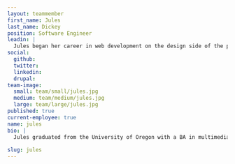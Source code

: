 ```yaml
---
layout: teammember
first_name: Jules
last_name: Dickey
position: Software Engineer
leadin: |
  Jules began her career in web development on the design side of the process. She became a software engineer out of a desire to better understand the limitations and possibilities of programming. 
social:
  github: 
  twitter:
  linkedin: 
  drupal: 
team-image:
  small: team/small/jules.jpg
  medium: team/medium/jules.jpg
  large: team/large/jules.jpg
published: true
current-employee: true
name: jules
bio: |
  Jules graduated from the University of Oregon with a BA in multimedia, and later received her graphic design BFA from the Art Institute of Portland. She spent the last several years volunteering with Red Sweater Project, helping them rework their entire website to better support their mission to improve the lives of youth in Tanzania. She joined the ThinkShout team so she could put her passion for building things to use helping the organizations committed to positive change. Jules once summited Kilimanjaro while afflicted with food poisoning. If that’s not a lesson in tenacity, then we don’t know what is. Way to tough it out, Jules.
  
slug: jules
---
```


